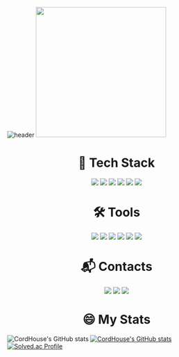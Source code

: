 ![header](https://capsule-render.vercel.app/api?type=wave&color=auto&height=300&section=header&%20render&fontSize=90)
<img src="" width="auto" height="300">

<!-- ![우주](https://encrypted-tbn0.gstatic.com/images?q=tbn:ANd9GcQGlMSmqS0ee9KbVUpjhUfiQQh1x9dSzNEqGA&usqp=CAU){: width="100%" height="300px"} -->

<div align=center><h1>📝 Tech Stack</h1>
<img src="https://img.shields.io/badge/JAVA-007396?style=Plastic&logo=JAVA&logoColor=white">
<img src="https://img.shields.io/badge/Spring Boot-6DB33F?style=Plastic&logo=Spring Boot&logoColor=white">
<img src="https://img.shields.io/badge/Spring Security-6DB33F?style=Plastic&logo=Spring Security&logoColor=white">
<img src="https://img.shields.io/badge/MySQL-4479A1?style=Plastic&logo=MySQL&logoColor=white">
<img src="https://img.shields.io/badge/Python-3766AB?style=Plastic&logo=Python&logoColor=white">
<img src="https://img.shields.io/badge/Android-3DDC84?style=Plastic&logo=Android&logoColor=white">

# 🛠 Tools
<img src="https://img.shields.io/badge/Git-F05032?style=Plastic&logo=Git&logoColor=white">
<img src="https://img.shields.io/badge/IntelliJ IDEA-000000?style=Plastic&logo=IntelliJ IDEA&logoColor=white">
<img src="https://img.shields.io/badge/Visual Studio Code-007ACC?style=Plastic&logo=Visual Studio Code&logoColor=white">
<img src="https://img.shields.io/badge/Android Studio-3DDC84?style=Plastic&logo=Android Studio&logoColor=white">
<img src="https://img.shields.io/badge/Amazon AWS-232F3E?style=Plastic&logo=Amazon AWS&logoColor=white">
<img src="https://img.shields.io/badge/Amazon RDS-527FFF?style=Plastic&logo=Amazon RDS&logoColor=white">

# :mailbox_with_mail: Contacts
<img src="https://img.shields.io/badge/GitHub-181717?style=Plastic&logo=GitHub&logoColor=white">
  <a href="mailto:qkqktl5310@naver.com"><img src="https://img.shields.io/badge/Naver-03C75A?style=Plastic&logo=Naver&logoColor=white&link=mailto:qkqktl5310@naver.com"/></a>
  <a href="mailto:qkqktl5310@gmail.com"><img src="https://img.shields.io/badge/Gmail-D0A9F5?style=Plastic&logo=Gmail&logoColor=white&link=mailto:qkqktl5310@gmail.com"/></a>
  </div>
<div align=center><h1>😄 My Stats</h1></div>

![CordHouse's GitHub stats](https://github-readme-stats.vercel.app/api?username=CordHouse&theme=cobalt&show_icons=true)
[![CordHouse's GitHub stats](https://github-readme-stats.vercel.app/api/top-langs/?username=CordHouse&layout=compact&theme=cobalt&hide_border=true)](https://github.com/CordHouse)
[![Solved.ac Profile](http://mazassumnida.wtf/api/v2/generate_badge?boj=qkqktl5310)](https://solved.ac/qkqktl5310/)
